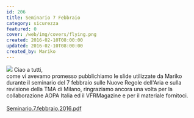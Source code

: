 ```yaml
---
id: 206
title: Seminario 7 Febbraio
category: sicurezza
featured: 0
cover: /web/img/covers/flying.png
created: 2016-02-10T08:00:00
updated: 2016-02-10T08:00:00
created_by: Mariko
---
```


<img class="float-start mr-3 max-w-[300px]" src="/web/img/covers/flying.png"/>
Ciao a tutti,<br/>
come vi avevamo promesso pubblichiamo le slide utilizzate da Mariko durante il seminario del 7 febbraio sulle Nuove Regole dell'Aria e sulla revisione della TMA di Milano, ringraziamo ancora una volta per la collaborazione AOPA Italia ed il VFRMagazine e per il materiale fornitoci.<br />
<br />
<a href="https://www.baialupo.com/docs/Seminario.7.febbraio.2016.pdf" target="_blank">Seminario.7.febbraio.2016.pdf</a>
